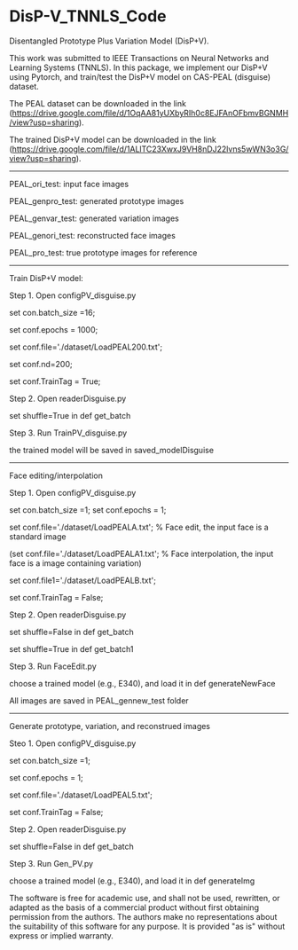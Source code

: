 # DisP-V_TNNLS_Code

Disentangled Prototype Plus Variation Model (DisP+V).

This work was submitted to IEEE Transactions on Neural Networks and Learning Systems (TNNLS). In this package, we implement our DisP+V using Pytorch, and train/test the DisP+V model on CAS-PEAL (disguise) dataset.

The PEAL dataset can be downloaded in the link (https://drive.google.com/file/d/1OqAA81yUXbyRIh0c8EJFAnOFbmvBGNMH/view?usp=sharing).

The trained DisP+V model can be downloaded in the link (https://drive.google.com/file/d/1ALlTC23XwxJ9VH8nDJ22lvns5wWN3o3G/view?usp=sharing).


--------------------------------------------------------------------------------
PEAL_ori_test: input face images 

PEAL_genpro_test: generated prototype images 

PEAL_genvar_test: generated variation images 

PEAL_genori_test: reconstructed face images 

PEAL_pro_test: true prototype images for reference

------------------------------------------------------------------------
Train DisP+V model:

Step 1. Open configPV_disguise.py 

set con.batch_size =16;

set conf.epochs = 1000;

set conf.file='./dataset/LoadPEAL200.txt';

set conf.nd=200;

set conf.TrainTag = True;

Step 2. Open readerDisguise.py

set shuffle=True in def get_batch

Step 3. Run TrainPV_disguise.py

the trained model will be saved in saved_modelDisguise

---------------------------------------------------------------------------
Face editing/interpolation

Step 1. Open configPV_disguise.py 

set con.batch_size =1;
set conf.epochs = 1;

set conf.file='./dataset/LoadPEALA.txt';    % Face edit, the input face is a standard image

(set conf.file='./dataset/LoadPEALA1.txt';   % Face interpolation, the input face is a image containing variation)

set conf.file1='./dataset/LoadPEALB.txt';

set conf.TrainTag = False;

Step 2. Open readerDisguise.py

set shuffle=False in def get_batch

set shuffle=True in def get_batch1

Step 3. Run FaceEdit.py

choose a trained model (e.g., E340), and load it in def generateNewFace

All images are saved in PEAL_gennew_test folder

--------------------------------------------------------------------------
Generate prototype, variation, and reconstrued images

Steo 1. Open configPV_disguise.py 

set con.batch_size =1;

set conf.epochs = 1;

set conf.file='./dataset/LoadPEAL5.txt';

set conf.TrainTag = False;

Step 2. Open readerDisguise.py

set shuffle=False in def get_batch

Step 3. Run Gen_PV.py

choose a trained model (e.g., E340), and load it in def generateImg



The software is free for academic use, and shall not be used, rewritten, or adapted as the basis of a commercial product without first obtaining permission from the authors. The authors make no representations about the suitability of this software for any purpose. It is provided "as is" without express or implied warranty.
